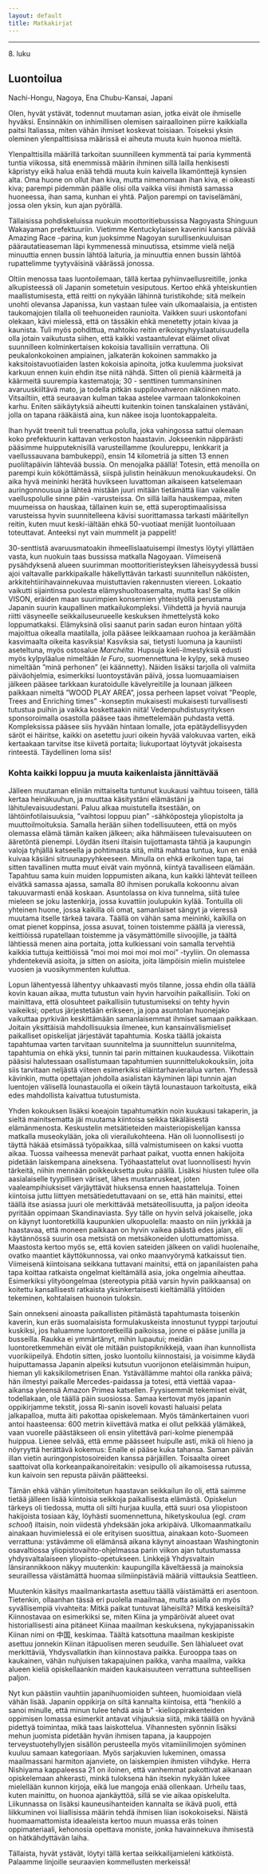 ```yaml
---
layout: default
title: Matkakirjat
---
```


<div class="books">

<hr />

<div class="chapter_header">
    <span class="chapter_number">8. luku</span>
    <h2>Luontoilua</h2> 
    <span class="location">Nachi-Hongu, Nagoya, Ena</span>
    <span class="location">Chubu-Kansai, Japani</span>
</div>

<p>
Olen, hyvät ystävät, todennut muutaman asian, jotka eivät ole ihmiselle hyväksi. Ensinnäkin on inhimillisen olemisen sairaalloinen piirre kaikkialla paitsi Italiassa, miten vähän ihmiset koskevat toisiaan. Toiseksi yksin oleminen ylenpalttisissa määrissä ei aiheuta muuta kuin huonoa mieltä.
</p>

<p>
Ylenpalttisilla määrillä tarkoitan suunnilleen kymmentä tai paria kymmentä tuntia viikossa, sitä enemmissä määrin ihminen sillä lailla henkisesti käpristyy eikä halua enää tehdä muuta kuin kaivella likamönttejä kynsien alta. Oma huone on ollut ihan kiva, mutta nimenomaan ihan kiva, ei oikeasti kiva; parempi pidemmän päälle olisi olla vaikka viisi ihmistä samassa huoneessa, ihan sama, kunhan ei yhtä. Paljon parempi on taviselämäni, jossa olen yksin, kun ajan pyörällä.
</p>

<p>
Tällaisissa pohdiskeluissa nuokuin moottoritiebussissa Nagoyasta Shinguun Wakayaman prefektuuriin. Vietimme Kentuckylaisen kaverini kanssa päivää Amazing Race -parina, kun juoksimme Nagoyan surullisenkuuluisan päärautatieaseman läpi kymmenessä minuutissa, etsimme vielä neljä minuuttia ennen bussin lähtöä laituria, ja minuuttia ennen bussin lähtöä rupattelimme tyytyväisinä väärässä jonossa.
</p>

<p>
Oltiin menossa taas luontoilemaan, tällä kertaa pyhiinvaellusreitille, jonka alkupisteessä oli Japanin sometetuin vesiputous. Kertoo ehkä yhteiskuntien maallistumisesta, että reitti on nykyään lähinnä turistikohde; sitä melkein unohti olevansa Japanissa, kun vastaan tulee vain ulkomaalaisia, ja entisten taukomajojen tilalla oli teehuoneiden raunioita. Vaikken suuri uskontofani olekaan, kävi mielessä, että on tässäkin ehkä menetetty jotain kivaa ja kaunista. Tuli myös pohdittua, mahtoiko reitin erikoispyhyyslaatuisuudella olla jotain vaikutusta siihen, että kaikki vastaantulevat eläimet olivat suunnilleen kolminkertaisen kokoisia tavallisiin verrattuna. Oli peukalonkokoinen ampiainen, jalkaterän kokoinen sammakko ja kaksitoistavuotiaiden lasten kokoisia apinoita, jotka kuulemma juoksivat karkuun ennen kuin ehdin itse niitä nähdä. Sitten oli pieniä käärmeitä ja käärmeitä suurempia kastematoja; 30 - senttinen tummansininen avaruuskiiltävä mato, ja todella pitkän suppilovahveron näköinen mato. Vitsailtiin, että seuraavan kulman takaa astelee varmaan talonkokoinen karhu. Eniten säikäytyksiä aiheutti kuitenkin toinen tanskalainen ystäväni, jolla on tapana rääkäistä aina, kun näkee isoja luontokappaleita.
</p>

<p>
Ihan hyvät treenit tuli treenattua polulla, joka vahingossa sattui olemaan koko prefektuurin kattavan verkoston haastavin. Jokseenkin näppärästi pääsimme huipputeknisillä varusteillamme (koulureppu, lenkkarit ja vaellussauvana bambukeppi), ensin 14 kilometriä ja sitten 13 ennen puoliltapäivin lähtevää bussia. On menojalka päällä! Totesin, että menoilla on parempi kuin kököttämässä, siispä julistin heinäkuun menokuukaudeksi. On aika hyvä meininki herätä huvikseen luvattoman aikaiseen katselemaan auringonnousua ja lähteä mistään juuri mitään tietämättä liian vaikealle vaelluspolulle sinne päin -varusteissa. On sillä lailla hauskempaa, miten muumeissa on hauskaa, tällainen kuin se, että superoptimaalisissa varusteissa hyvin suunnitelleena kävisi suorittamassa tarkasti määritellyn reitin, kuten muut keski-iältään ehkä 50-vuotiaat menijät luontoiluaan toteuttavat. Anteeksi nyt vain mummelit ja pappelit!
</p>

<p>
30-senttistä avaruusmatoakin ihmeellislaatuisempi ilmestys löytyi yllättäen vasta, kun nuokuin taas bussissa matkalla Nagoyaan. Viimeisenä pysähdyksenä alueen suurimman moottoritieristeyksen läheisyydessä bussi ajoi valtavalle parkkipaikalle häkellyttävän tarkasti suunnitellun näköisten, arkkitehtiirihavainnekuvaa muistuttavien rakennusten viereen. Lokaatio vaikutti sijaintinsa puolesta elämyshuoltoasemalta, mutta kas! Se olikin VISON, eräiden maan suurimpien konsernien yhteistyöllä perustama Japanin suurin kaupallinen matkailukompleksi. Viihdettä ja hyviä nauruja riitti väsyneelle seikkailuseurueelle keskuksen ihmettelystä koko loppumatkaksi. Elämyksinä olisi saanut parin sadan euron hintaan yöltä majoittua oikealla maatilalla, jolla pääsee leikkaamaan ruohoa ja keräämään kasvimaalta oikeita kasviksia! Kasviksia sai, tietysti luomuna ja kauniisti aseteltuna, myös ostosalue <em>Marchélta</em>. Hupsuja kieli-ilmestyksiä edusti myös kylpyläalue nimeltään <em>le Furo</em>, suomennettuna le kylpy, sekä museo nimeltään ”minä perhonen” (ei käännetty). Näiden lisäksi tarjolla oli valmiita päiväohjelmia, esimerkiksi luontoystävän päivä, jossa luomuaamiaisen jälkeen pääsee tarkkaan kuratoidulle kävelyreitille ja lounaan jälkeen paikkaan nimeltä ”WOOD PLAY AREA”, jossa perheen lapset voivat ”People, Trees and Enriching times” -konseptin mukaisesti mukaisesti turvallisesti tutustua puihin ja vaikka koskettaakin niitä! Vedenpuhdistusyrityksen sponsoroimalla osastolla pääsee taas ihmettelemään puhdasta vettä. Kompleksissa pääsee siis hyvään hintaan lomalle, jota epätäydellisyyden säröt ei häiritse, kaikki on asetettu juuri oikein hyvää valokuvaa varten, eikä kertaakaan tarvitse itse kiivetä portaita; liukuportaat löytyvät jokaisesta rinteestä. Täydellinen loma siis!
</p>

<h3 class="book_subheading">Kohta kaikki loppuu ja muuta kaikenlaista jännittävää</h3>

<p>
Jälleen muutaman eliniän mittaiselta tuntunut kuukausi vaihtuu toiseen, tällä kertaa heinäkuuhun, ja muuttaa käsitystäni elämästäni ja lähitulevaisuudestani. Paluu alkaa muistutella itsestään, on lähtöinfotilaisuuksia, ”vaihtosi loppuu pian” -sähköposteja yliopistolta ja muuttoilmoituksia. Samalla herään siihen todellisuuteen, että on myös olemassa elämä tämän kaiken jälkeen; aika hähmäiseen tulevaisuuteen on ääretöntä pienempi. Löydän itseni iltaisin tuijottamasta tähtiä ja kaupungin valoja tyhjällä katseella ja pohtimasta sitä, miltä mahtaa tuntua, kun en enää kuivaa käsiäni sitruunapyyhkeeseen. Minulla on ehkä erikoinen tapa, tai sitten tavallinen mutta muut eivät vain myönnä, kiintyä tavalliseen elämään. Tapahtuu sama kuin muiden loppumisten aikana, kun kaikki lähtevät teilleen eivätkä samassa ajassa, samalla 80 ihmisen porukalla kokoonnu aivan takuuvarmasti enää koskaan.
Asuntolassa on kiva tunnelma, siitä tulee mieleen se joku lastenkirja, jossa kuvattiin joulupukin kylää. Tontuilla oli yhteinen huone, jossa kaikilla oli omat, samanlaiset sängyt ja vieressä muutama itselle tärkeä tavara. Täällä on vähän sama meininki, kaikilla on omat pienet koppinsa, jossa asuvat, toinen toistemme päällä ja vieressä, keittiöissä rupatellaan toistemme ja väsymättömille siivoojille, ja täältä lähtiessä menen aina portaita, jotta kulkiessani voin samalla tervehtiä kaikkia tuttuja keittiöissä ”moi moi moi moi moi moi” -tyyliin. On olemassa yhdentekeviä asioita, ja sitten on asioita, joita lämpöisin mielin muistelee vuosien ja vuosikymmenten kuluttua.
</p>

<p>
Lopun lähentyessä lähentyy uhkaavasti myös tilanne, jossa ehdin olla täällä kovin kauan aikaa, mutta tutustun vain hyvin harvoihin paikallisiin. Toki on mainittava, että olosuhteet paikallisiin tutustumiseksi on tehty hyvin vaikeiksi; opetus järjestetään erikseen, ja jopa asuntolan huonejako vaikuttaa pyrkivän keskittämään samanlaisemmat ihmiset samaan paikkaan. Joitain yksittäisiä mahdollisuuksia ilmenee, kun kansainvälismieliset paikalliset opiskelijat järjestävät tapahtumia. Koska täällä jokaista tapahtumaa varten tarvitaan suunnitelma ja suunnittelun suunnitelma, tapahtumia on ehkä yksi, tunnin tai parin mittainen kuukaudessa. Viikottain pääsisi halutessaan osallistumaan tapahtumien suunnittelukokouksiin, joita siis tarvitaan neljästä viiteen esimerkiksi eläintarhavierailua varten. Yhdessä kävinkin, mutta opettajan johdolla asialistan käyminen läpi tunnin ajan luentojen välisellä lounastauolla ei oikein täytä lounastauon tarkoitusta, eikä edes mahdollista kaivattua tutustumista.
</p>

<p>
Yhden kokouksen lisäksi koeajoin tapahtumatkin noin kuukausi takaperin, ja sieltä mainitsematta jäi muutama kiintoisa seikka täkäläisestä elämänmenosta. Keskustelin metsätieteiden maisteriopiskelijan kanssa matkalla museokylään, joka oli vierailukohteena. Hän oli luonnollisesti jo täyttä häkää etsimässä työpaikkaa, sillä valmistumiseen on kaksi vuotta aikaa. Tuossa vaiheessa menevät parhaat paikat, vuotta ennen hakijoita pidetään laiskempana aineksena. Työhaastattelut ovat luonnollisesti hyvin tärkeitä, niihin mennään poikkeuksetta puku päällä. Lisäksi hiusten tulee olla aasialaiselle tyypillisen väriset, lähes mustanruskeat, joten vaaleampihiuksiset värjäyttävät hiuksensa ennen haastatteluja. Toinen kiintoisa juttu liittyen metsätiedetuttavaani on se, että hän mainitsi, ettei täällä itse asiassa juuri ole merkittävää metsäteollisuutta, ja paljon ideoita pyritään oppimaan Skandinaviasta. Syy tälle on hyvin selvä jokaiselle, joka on käynyt luontoretkillä kaupunkien ulkopuolella: maasto on niin jyrkkää ja haastavaa, että moneen paikkaan on hyvin vaikea päästä edes jalan, eli käytännössä suurin osa metsistä on metsäkoneiden ulottumattomissa. Maastosta kertoo myös se, että kovien sateiden jälkeen on validi huolenaihe, ovatko maantiet käyttökunnossa, vai onko maanvyörymä katkaissut tien. Viimeisenä kiintoisana seikkana tuttavani mainitsi, että on japanilaisten paha tapa koittaa ratkaista ongelmat kieltämällä asia, joka ongelmia aiheuttaa. Esimerkiksi ylityöongelmaa (stereotypia pitää varsin hyvin paikkaansa) on koitettu kansallisesti ratkaista yksinkertaisesti kieltämällä ylitöiden tekeminen, kohtalaisen huonoin tuloksin.
</p>

<p>
Sain onnekseni ainoasta paikallisten pitämästä tapahtumasta toisenkin kaverin, kun eräs suomalaisista formulakuskeista innostunut tyyppi tarjoutui kuskiksi, jos haluamme luontoretkeillä paikoissa, jonne ei pääse junilla ja busseilla. Raukka ei ymmärtänyt, mihin lupautui; meidän luontoretkemmehän eivät ole mitään puistopiknikkejä, vaan ihan kunnollista vuorikiipeilyä. Ehdotin sitten, josko luontoilu kiinnostaisi, ja voisimme käydä huiputtamassa Japanin alpeiksi kutsutun vuorijonon eteläisimmän huipun, hieman yli kaksikilometrisen Enan. Ystävällämme mahtoi olla rankka päivä; hän ilmestyi paikalle Mercedes-paidassa ja totesi, että viettää vapaa-aikansa yleensä Amazon Primea katsellen. Fyysisemmät tekemiset eivät, todellakaan, ole täällä päin suosiossa. Samaa kertovat myös japanin oppikirjamme tekstit, jossa Ri-sanin isoveli kovasti haluaisi pelata jalkapalloa, mutta äiti pakottaa opiskelemaan. Myös tämänkertainen vuori antoi haasteensa: 600 metrin kiivettävä matka ei ollut pelkkää ylämäkeä, vaan vuorelle päästäkseen oli ensin ylitettävä pari-kolme pienempää huippua. Lienee selvää, että emme päässeet huipulle asti, mikä oli hieno ja nöyryyttä herättävä kokemus: Enalle ei pääse kuka tahansa. Saman päivän illan vietin auringonpistosoireiden kanssa pärjäillen. Toisaalta oireet saattoivat olla korkeanpaikanoireitakin: vesipullo oli aikamoisessa rutussa, kun kaivoin sen repusta päivän päätteeksi.
</p>

<p>
Tämän ehkä vähän ylimitoitetun haastavan seikkailun ilo oli, että saimme tietää jälleen lisää kiintoisia seikkoja paikallisesta elämästä. Opiskelun tärkeys oli tiedossa, mutta oli silti hurjaa kuulla, että suuri osa yliopistoon hakijoista tosiaan käy, löyhästi suomennettuna, hiketyskoulua (egl. <em>cram school</em>) iltaisin, noin viidestä yhdeksään joka arkipäivä. Ulkomaanmatkailu ainakaan huvimielessä ei ole erityisen suosittua, ainakaan koto-Suomeen verrattuna: ystävämme oli elämänsä aikana käynyt ainoastaan Washingtonin osavaltiossa yliopistovaihto-ohjelmassa parin viikon ajan tutustumassa yhdysvaltalaiseen yliopisto-opetukseen. Linkkejä Yhdysvaltain länsirannikkoon näkyy muutenkin: kaupungilla käveltäessä ja mainoksia seuraillessa väistämättä huomaa silmiinpistäviä määriä viittauksia Seattleen.
</p>

<p>
Muutenkin käsitys maailmankartasta asettuu täällä väistämättä eri asentoon. Tietenkin, ollaanhan tässä eri puolella maailmaa, mutta asialla on myös syvällisempiä vivahteita: Mitkä paikat tuntuvat läheisiltä? Mitkä keskeisiltä? Kiinnostavaa on esimerkiksi se, miten Kiina ja ympäröivät alueet ovat historiallisesti aina pitäneet Kiinaa maailman keskuksena, nykyjapanissakin Kiinan nimi on 中国, keskimaa. Täältä katsottuna maailman keskipiste asettuu jonnekin Kiinan itäpuolisen meren seuduille. Sen lähialueet ovat merkittäviä, Yhdysvallatkin ihan kiinnostava paikka. Eurooppa taas on kaukainen, vähän nuhjuisen takapajuinen paikka, vanha maailma, vaikka alueen kieliä opiskellaankin maiden kaukaisuuteen verrattuna suhteellisen paljon.
</p>

<p>
Nyt kun päästiin vauhtiin japanihuomioiden suhteen, huomioidaan vielä vähän lisää. Japanin oppikirja on siltä kannalta kiintoisa, että ”henkilö a sanoi minulle, että minun tulee tehdä asia b” -kielioppirakenteiden oppimisen lomassa esimerkit antavat vihjauksia siitä, mikä täällä on hyvänä pidettyä toimintaa, mikä taas laiskottelua. Vihannesten syönnin lisäksi mehun juomista pidetään hyvän ihmisen tapana, ja kauppojen terveystuotehyllyjen sisällön perusteella myös vitamiinilimojen syöminen kuuluu samaan kategoriaan. Myös sarjakuvien lukeminen, omassa maailmassani harmiton ajanviete, on laiskempien ihmisten viihdyke. Herra Nishiyama kappaleessa 21 on iloinen, että vanhemmat pakottivat aikanaan opiskelemaan ahkerasti, minkä tuloksena hän itsekin nykyään lukee mielellään kunnon kirjoja, eikä lue mangoja enää ollenkaan. Urheilu taas, kuten mainittu, on huonoa ajankäyttöä, sillä se vie aikaa opiskelulta. Liikunnassa on lisäksi kauneusihanteiden kannalta se ikävä puoli, että liikkuminen voi liiallisissa määrin tehdä ihmisen liian isokokoiseksi. Näistä huomaamattomista ideaaleista kertoo muun muassa eräs toinen oppimateriaali, kehonosia opettava moniste, jonka havainnekuva ihmisestä on hätkähdyttävän laiha.
</p>

<p>
Tällaista, hyvät ystävät, löytyi tällä kertaa seikkailijamieleni kätköistä. Palaamme linjoille seuraavien kommellusten merkeissä!
</p>
